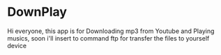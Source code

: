 # DownPlay

Hi everyone, this app is for Downloading mp3 from Youtube and Playing musics, soon i'll insert to command ftp for transfer the files to yourself device
